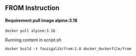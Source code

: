 ## FROM Instruction

#### Requirement pull image alpine:3.18
```
docker pull alpine:3.18
```

Running content in script.sh
```
docker build -t fauzigalih/from:1.0 docker_dockerfile/from
```
